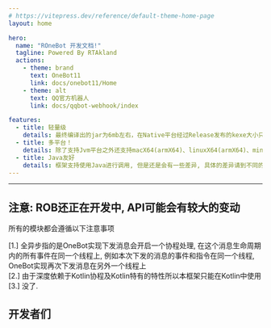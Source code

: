 ```yaml
---
# https://vitepress.dev/reference/default-theme-home-page
layout: home

hero:
  name: "ROneBot 开发文档!"
  tagline: Powered By RTAkland
  actions:
    - theme: brand
      text: OneBot11
      link: docs/onebot11/Home
    - theme: alt
      text: QQ官方机器人
      link: docs/qqbot-webhook/index

features:
  - title: 轻量级
    details: 最终编译出的jar为6mb左右，在Native平台经过Release发布的kexe大小只有5mb
  - title: 多平台！
    details: 除了支持Jvm平台之外还支持macX64(armX64)、linuxX64(armX64)、mingwX64, 在Native平台上所有的功能都是完整的, 仅仅少了一个无法在native平台上连接TLS加密后的OneBot实现的功能
  - title: Java友好
    details: 框架支持使用Java进行调用, 但是还是会有一些差异, 具体的差异请到不同的平台的文档中查看
---
```


---

注意: ROB还正在开发中, API可能会有较大的变动
---

所有的模块都会遵循以下注意事项

[1.] 全异步指的是OneBot实现下发消息会开启一个协程处理, 在这个消息生命周期内的所有事件在同一个线程上,
例如本次下发的消息的事件和指令在同一个线程, OneBot实现再次下发消息在另外一个线程上  
[2.] 由于深度依赖于Kotlin协程及Kotlin特有的特性所以本框架只能在Kotlin中使用  
[3.] 没了.

<script setup>
import { VPTeamMembers } from 'vitepress/theme';

const members = [
  {
    avatar: 'https://avatars.githubusercontent.com/u/79452994',
    name: 'RTAkland',
    title: '作者',
    links: [
      { icon: 'github', link: 'https://github.com/RTAkland' },
      { icon: 'wordpress', link: 'https://blog.rtast.cn' }
    ]
  },
  {
    avatar: 'https://avatars.githubusercontent.com/u/60739208',
    name: 'xiaoman1221',
    title: '精神支持 | 人生导师',
    links: [
      { icon: 'github', link: 'https://github.com/xiaoman1221' },
      { icon: 'wordpress', link: 'https://www.manjiuqi.com/' }
    ]
  }
]
</script>

## 开发者们

<VPTeamMembers size="small" :members="members"></VPTeamMembers>
